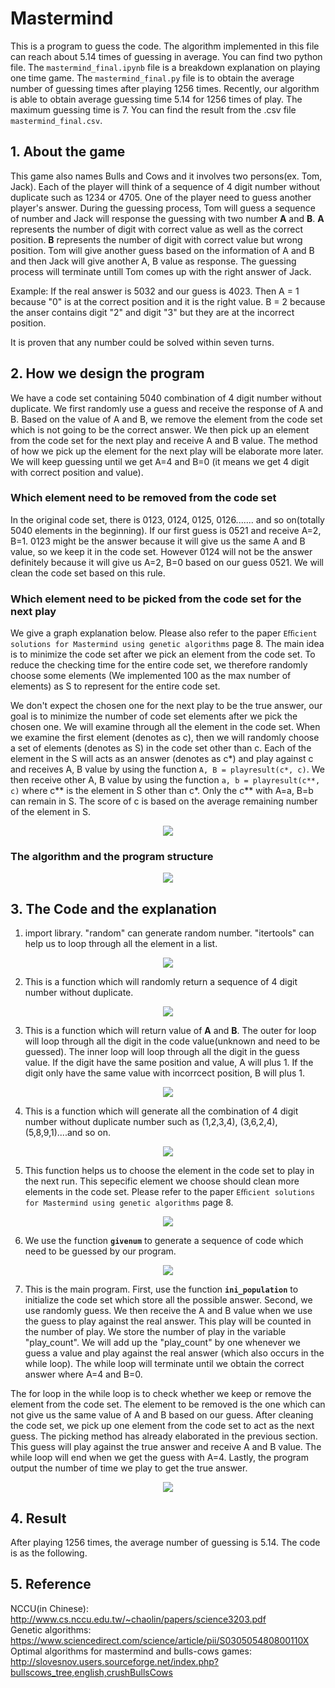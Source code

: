 # Mastermind
This is a program to guess the code. The algorithm implemented in this file can reach about 5.14 times of guessing in average. You can find two python file. The ```mastermind_final.ipynb``` file is a breakdown explanation on playing one time game. The ```mastermind_final.py``` file is to obtain the average number of guessing times after playing 1256 times. Recently, our algorithm is able to obtain average guessing time 5.14 for 1256 times of play. The maximum guessing time is 7. You can find the result from the .csv file ```mastermind_final.csv```. 
## 1. About the game<br />
This game also names Bulls and Cows and it involves two persons(ex. Tom, Jack). Each of the player will think of a sequence of 4 digit number without duplicate such as 1234 or 4705. One of the player need to guess another player's answer. During the guessing process, Tom will guess a sequence of number and Jack will response the guessing with two number **A** and **B**.  **A** represents the number of digit with correct value as well as the correct position. **B** represents the number of digit with correct value but wrong position. Tom will give another guess based on the information of A and B and then Jack will give another A, B value as response. The guessing process will terminate untill Tom comes up with the right answer of Jack.<br />

Example: If the real answer is 5032 and our guess is 4023. Then A = 1 because "0" is at the correct position and it is the right value. B = 2 because the anser contains digit "2" and digit "3" but they are at the incorrect position.<br />

It is proven that any number could be solved within seven turns. <br />

## 2. How we design the program<br />
We have a code set containing 5040 combination of 4 digit number without duplicate. We first randomly use a guess and receive the response of A and B. Based on the value of A and B, we remove the element from the code set which is not going to be the correct answer. We then pick up an element from the code set for the next play and receive A and B value. The method of how we pick up the element for the next play will be elaborate more later. We will keep guessing until we get A=4 and B=0 (it means we get 4 digit with correct position and value).<br />
### Which element need to be removed from the code set<br />
In the original code set, there is 0123, 0124, 0125, 0126....... and so on(totally 5040 elements in the beginning). If our first guess is 0521 and receive A=2, B=1. 0123 might be the answer because it will give us the same A and B value, so we keep it in the code set. However 0124 will not be the answer definitely because it will give us A=2, B=0 based on our guess 0521. We will clean the code set based on this rule.<br />
### Which element need to be picked from the code set for the next play<br />
We give a graph explanation below. Please also refer to the paper ```Eﬃcient solutions for Mastermind using genetic algorithms``` page 8. The main idea is to minimize the code set after we pick an element from the code set. To reduce the checking time for the entire code set, we therefore randomly choose some elements (We implemented 100 as the max number of elements) as S to represent for the entire code set.<br />

We don't expect the chosen one for the next play to be the true answer, our goal is to minimize the number of code set elements after we pick the chosen one. We will examine through all the element in the code set. When we examine the first element (denotes as c), then we will randomly choose a set of elements (denotes as S) in the code set other than c. Each of the element in the S will acts as an answer (denotes as c*) and play against c and receives A, B value by using the function ```A, B = playresult(c*, c)```. We then receive other A, B value by using the function ```a, b = playresult(c**, c)``` where c** is the element in S other than c*. Only the c** with A=a, B=b can remain in S. The score of c is based on the average remaining number of the element in S.
<p align="center"><img src="/image/chooseone_function.jpg"></p>

### The algorithm and the program structure<br />
<p align="center"><img src="/image/structure_final.JPG"></p>

## 3. The Code and the explanation<br />
1. import library. "random" can generate random number. "itertools" can help us to loop through all the element in a list.<br />
<p align="center"><img src="/image/1.JPG"></p>

2. This is a function which will randomly return a sequence of 4 digit number without duplicate.<br />
<p align="center"><img src="/image/2.JPG"></p>

3. This is a function which will return value of **A** and **B**. The outer for loop will loop through all the digit in the code value(unknown and need to be guessed). The inner loop will loop through all the digit in the guess value. If the digit have the same position and value, A will plus 1. If the digit only have the same value with incorrcect position, B will plus 1. <br />
<p align="center"><img src="/image/3.JPG"></p>

4. This is a function which will generate all the combination of 4 digit number without duplicate number such as (1,2,3,4), (3,6,2,4), (5,8,9,1)....and so on.<br />
<p align="center"><img src="/image/4.JPG"></p>

5. This function helps us to choose the element in the code set to play in the next run. This sepecific element we choose should clean more elements in the code set. Please refer to the paper ```Eﬃcient solutions for Mastermind using genetic algorithms``` page 8. 
<p align="center"><img src="/image/chooseone_final.JPG"></p>

6. We use the function **```givenum```** to generate a sequence of code which need to be guessed by our program.<br />
<p align="center"><img src="/image/5.JPG"></p>

7. This is the main program. First, use the function **```ini_population```** to initialize the code set which store all the possible answer. Second, we use randomly guess. We then receive the A and B value when we use the guess to play against the real answer. This play will be counted in the number of play. We store the number of play in the variable "play_count". We will add up the "play_count" by one whenever we guess a value and play against the real answer (which also occurs in the while loop). The while loop will terminate until we obtain the correct answer where A=4 and B=0. <br />

The for loop in the while loop is to check whether we keep or remove the element from the code set. The element to be removed is the one which can not give us the same value of A and B based on our guess. After cleaning the code set, we pick up one element from the code set to act as the next guess. The picking method has already elaborated in the previous section. This guess will play against the true answer and receive A and B value. The while loop will end when we get the guess with A=4. Lastly, the program output the number of time we play to get the true answer.
<p align="center"><img src="/image/main_final.JPG"></p>

## 4. Result
After playing 1256 times, the average number of guessing is 5.14. The code is as the following.<br />

## 5. Reference 
NCCU(in Chinese): http://www.cs.nccu.edu.tw/~chaolin/papers/science3203.pdf  <br />
Genetic algorithms: https://www.sciencedirect.com/science/article/pii/S030505480800110X <br />
Optimal algorithms for mastermind and bulls-cows games: http://slovesnov.users.sourceforge.net/index.php?bullscows_tree,english,crushBullsCows <br />

